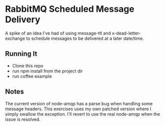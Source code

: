 # RabbitMQ Scheduled Message Delivery
A spike of an idea I've had of using message-ttl and
x-dead-letter-exchange to schedule messages to be delivered at a later
date/time.

## Running It

 * Clone this repo
 * run npm install from the project dir
 * run coffee example

## Notes
The current version of node-amqp has a parse bug when handling some
message headers. This exercises uses my own patched version where I
simply swallow the exception. I'll revert to use the real node-amqp when
the issue is resolved.
